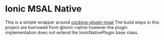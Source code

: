 
# Ionic MSAL Native

This is a simple wrapper around [cordova-plugin-msal](https://github.com/wrobins/cordova-plugin-msal)
The build steps in this project are borrowed from @ionic-native however the plugin implementation does not
extend the IonicNativePlugin base class.

